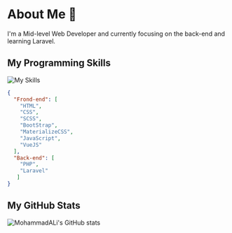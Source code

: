 # About Me 👋
I'm a Mid-level Web Developer and currently focusing on the back-end and learning Laravel.

## My Programming Skills
![My Skills](https://skillicons.dev/icons?i=html,css,sass,bootstrap,materialui,javascript,vue,php,laravel&theme=light)
```json
{
  "Frond-end": [
    "HTML",
    "CSS",
    "SCSS",
    "BootStrap",
    "MaterializeCSS",
    "JavaScript",
    "VueJS"
  ],
  "Back-end": [
    "PHP",
    "Laravel"
   ]
}
```

## My GitHub Stats
![MohammadALi's GitHub stats](https://github-readme-stats.vercel.app/api?username=mohammadali-arjomand&show_icons=true&theme=react)
